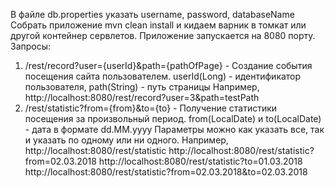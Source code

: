 В файле db.properties указать username, password, databaseName 
Собрать приложение mvn clean install и кидаем варник в томкат или другой контейнер сервлетов. 
Приложение запускается на 8080 порту. 
Запросы: 
1) /rest/record?user={userId}&path={pathOfPage} - Создание события посещения сайта пользователем. 
userId(Long) - идентификатор пользователя, path(String) - путь страницы 
Например, 
http://localhost:8080/rest/record?user=3&path=testPath 
2) /rest/statistic?from={from}&to={to} - Получение статистики посещения за произвольный период. 
from(LocalDate) и to(LocalDate) - дата в формате dd.MM.yyyy 
Параметры можно как указать все, так и указать по одному или ни одного. 
Например, 
http://localhost:8080/rest/statistic 
http://localhost:8080/rest/statistic?from=02.03.2018 
http://localhost:8080/rest/statistic?to=01.03.2018 
http://localhost:8080/rest/statistic?from=02.03.2018&to=02.03.2018